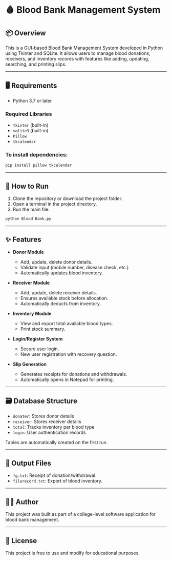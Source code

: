 # 🩸 Blood Bank Management System

## 📦 Overview
This is a GUI-based Blood Bank Management System developed in Python using Tkinter and SQLite. It allows users to manage blood donations, receivers, and inventory records with features like adding, updating, searching, and printing slips.

---

## 🖥️ Requirements

- Python 3.7 or later

### Required Libraries
- `tkinter` (built-in)
- `sqlite3` (built-in)
- `Pillow`
- `tkcalendar`

### To install dependencies:
```bash
pip install pillow tkcalendar
```

---

## 🚀 How to Run

1. Clone the repository or download the project folder.
2. Open a terminal in the project directory.
3. Run the main file:

```bash
python Blood Bank.py
```

---

## ✨ Features

- **Donor Module**
  - Add, update, delete donor details.
  - Validate input (mobile number, disease check, etc.)
  - Automatically updates blood inventory.

- **Receiver Module**
  - Add, update, delete receiver details.
  - Ensures available stock before allocation.
  - Automatically deducts from inventory.

- **Inventory Module**
  - View and export total available blood types.
  - Print stock summary.

- **Login/Register System**
  - Secure user login.
  - New user registration with recovery question.

- **Slip Generation**
  - Generates receipts for donations and withdrawals.
  - Automatically opens in Notepad for printing.

---

## 🗃️ Database Structure

- `donater`: Stores donor details
- `receiver`: Stores receiver details
- `total`: Tracks inventory per blood type
- `login`: User authentication records

Tables are automatically created on the first run.

---

## 📁 Output Files

- `fg.txt`: Receipt of donation/withdrawal.
- `filerecord.txt`: Export of blood inventory.

---

## 👨‍💻 Author

This project was built as part of a college-level software application for blood bank management.

---

## 📜 License

This project is free to use and modify for educational purposes.
